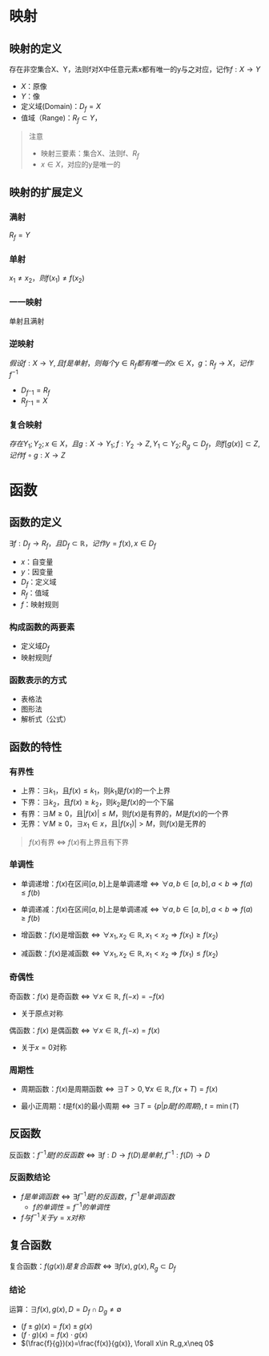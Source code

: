 # 映射
## 映射的定义
存在非空集合X、Y，法则f对X中任意元素x都有唯一的y与之对应，记作$f:X\to Y$
- $X$：原像
- $Y$：像
- 定义域(Domain)：$D_f=X$
- 值域（Range)：$R_f\subset Y$，

> 注意
> - 映射三要素：集合X、法则f、$R_f$
> - $x\in X$，对应的y是唯一的

## 映射的扩展定义
### 满射
$R_f=Y$
### 单射
$x_1\neq x_2，则f(x_1)\neq f(x_2)$
### 一一映射
单射且满射
### 逆映射
$假设f:X\to Y, 且f是单射，则每个 y\in R_f都有唯一的x\in X，g：R_f\to X，记作f^{-1}$
- $D_{f^-1}=R_f$
- $R_{f^-1}=X$
### 复合映射
$存在Y_1;Y_2;x\in X，且g:X\to Y_1; f:Y_2\to Z,Y_1\subset Y_2;R_g\subset D_f，则f[g(x)]\subset Z,记作f\circ g:X\to Z$

# 函数
## 函数的定义
$\exists f:D_f\to R_f，且D_f\subset \mathbb{R}，记作y=f(x),x\in D_f$
- $x$：自变量
- $y$：因变量
- $D_f$：定义域
- $R_f$：值域
- $f$：映射规则

### 构成函数的两要素
- 定义域$D_f$
- 映射规则$f$

### 函数表示的方式
- 表格法
- 图形法
- 解析式（公式）

## 函数的特性
### 有界性
- 上界：$\exists k_1$，且$f(x)\leq k_1$，则$k_1$是$f(x)$的一个上界
- 下界：$\exists k_2$，且$f(x)\geq k_2$，则$k_2$是$f(x)$的一个下届
- 有界：$\exists M\geq 0$，且$|f(x)|\leq M$，则$f(x)$是有界的，$M$是$f(x)$的一个界
- 无界：$\forall M\geq 0$，$\exists x_1\in x$，且$|f(x_1)| > M$，则$f(x)$是无界的

> $f(x)$有界 $\Longleftrightarrow$ $f(x)$有上界且有下界

### 单调性


- 单调递增：$f(x) \text{在区间} [a, b] \text{上是单调递增} \iff \forall a, b \in [a, b], a < b \Rightarrow f(a) \leq f(b)$
- 单调递减：$f(x) \text{在区间} [a, b] \text{上是单调递减} \iff \forall a, b \in [a, b], a < b \Rightarrow f(a) \geq f(b)$

- 增函数：$f(x) \text{是增函数} \iff \forall x_1, x_2 \in \mathbb{R}, x_1 < x_2 \Rightarrow f(x_1) \geq f(x_2)$
- 减函数：$f(x) \text{是减函数} \iff \forall x_1, x_2 \in \mathbb{R}, x_1 < x_2 \Rightarrow f(x_1) \leq f(x_2)$

### 奇偶性

奇函数：$f(x)$ 是奇函数 $\iff$ $\forall x \in \mathbb{R}$, $f(-x) = -f(x)$
- 关于原点对称

偶函数：$f(x)$ 是偶函数 $\iff$ $\forall x \in \mathbb{R}$, $f(-x) = f(x)$
- 关于$x=0$对称

### 周期性

- 周期函数：$f(x)\text{是周期函数} \iff \exists T > 0, \forall x \in \mathbb{R}, f(x+T) = f(x)$

- 最小正周期：$t \text{是f(x)的最小周期} \iff \exists T=\{p|p是f的周期\},t=\min(T)$

## 反函数
反函数：$f^{-1}是f的反函数\iff\exists f:D\to f(D)是单射,f^{-1}:f(D)\to D$

### 反函数结论
- $f是单调函数\iff \exists f^{-1}是f的反函数，f^{-1}是单调函数$
  - $f的单调性=f^{-1}的单调性$
- $f与f^{-1}关于y=x对称$

## 复合函数
复合函数：$f(g(x))是复合函数 \iff \exists f(x),g(x),R_g\subset D_f$

### 结论
运算：$\exists f(x),g(x),D=D_f \cap D_g \neq \emptyset$
- $(f\pm g)(x)=f(x)\pm g(x)$
- $(f \cdot g)(x)=f(x)\cdot g(x)$
- $(\frac{f}{g})(x)=\frac{f(x)}{g(x)}, \forall x\in R_g,x\neq 0$
